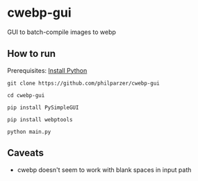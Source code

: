# cwebp-gui
GUI to batch-compile images to webp

## How to run

Prerequisites: <a href="Download Python 3.11.0">Install Python</a>

```
git clone https://github.com/philparzer/cwebp-gui
```

```
cd cwebp-gui
```

```
pip install PySimpleGUI
```


```
pip install webptools
```


```
python main.py
```


## Caveats

- cwebp doesn't seem to work with blank spaces in input path
